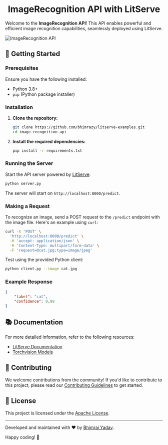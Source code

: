 <h1 align="center">ImageRecognition API with LitServe</h1>

Welcome to the **ImageRecognition API**! This API enables powerful and efficient image recognition capabilities, seamlessly deployed using LitServe.

![ImageRecognition API](https://github.com/user-attachments/assets/6184e81f-a60b-4d22-b9e6-e2a7741772c1)


## 🚀 Getting Started

### Prerequisites

Ensure you have the following installed:
- Python 3.8+
- `pip` (Python package installer)

### Installation

1. **Clone the repository:**
    ```bash
    git clone https://github.com/bhimrazy/litserve-examples.git
    cd image-recognition-api
    ```

2. **Install the required dependencies:**
    ```bash
    pip install -r requirements.txt
    ```

### Running the Server

Start the API server powered by [LitServe](https://github.com/Lightning-AI/LitServe):
```bash
python server.py
```

The server will start on `http://localhost:8000/predict`.

### Making a Request

To recognize an image, send a POST request to the `/predict` endpoint with the image file. Here's an example using `curl`:

```bash
curl -X 'POST' \
  'http://localhost:8000/predict' \
  -H 'accept: application/json' \
  -H 'Content-Type: multipart/form-data' \
  -F 'request=@cat.jpg;type=image/jpeg'
```

Test using the provided Python client:
```bash
python client.py --image cat.jpg
```

### Example Response

```json
{
    "label": "cat",
    "confidence": 0.98
}
```

## 📚 Documentation

For more detailed information, refer to the following resources:
- [LitServe Documentation](https://github.com/Lightning-AI/LitServe)
- [Torchvision Models](https://pytorch.org/vision/stable/models.html)

## 🤝 Contributing

We welcome contributions from the community! If you'd like to contribute to this project, please read our [Contributing Guidelines](../CONTRIBUTING.md) to get started.

## 📜 License

This project is licensed under the [Apache License](../LICENSE).

---

Developed and maintained with ❤️ by [Bhimraj Yadav](https://github.com/bhimrazy).

Happy coding! 🎉
